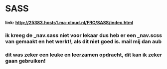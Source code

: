 # SASS
#### link: http://25383.hosts1.ma-cloud.nl/FRO/SASS/index.html

### ik kreeg de _nav.sass niet voor lekaar dus heb er een _nav.scss van gemaakt en het werkt!, als dit niet goed is. mail mij dan aub 

### dit was zeker een leuke en leerzamen opdracht, dit kan ik zeker gaan gebruiken!
